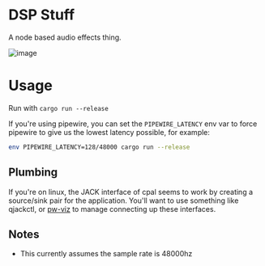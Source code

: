 # DSP Stuff

A node based audio effects thing.

![image](https://user-images.githubusercontent.com/5330444/149669648-914e02dc-f744-4153-8e05-c7edb8530233.png)


# Usage

Run with `cargo run --release`

If you're using pipewire, you can set the `PIPEWIRE_LATENCY` env var to force
pipewire to give us the lowest latency possible, for example:

```sh
env PIPEWIRE_LATENCY=128/48000 cargo run --release
```


## Plumbing

If you're on linux, the JACK interface of cpal seems to work by creating a
source/sink pair for the application. You'll want to use something like
qjackctl, or [pw-viz](https://github.com/Ax9D/pw-viz/tree/grouped_nodes) to
manage connecting up these interfaces.

## Notes

- This currently assumes the sample rate is 48000hz
